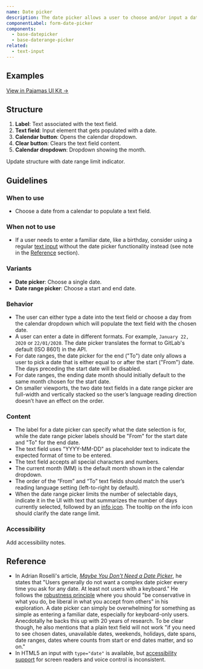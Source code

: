 ```yaml
---
name: Date picker
description: The date picker allows a user to choose and/or input a date by using a calendar dropdown or by typing the date into a text field.
componentLabel: form-date-picker
components:
  - base-datepicker
  - base-daterange-picker
related:
  - text-input
---
```


## Examples

<story-viewer component="base-datepicker" title="Date picker"></story-viewer>

<story-viewer component="base-daterange-picker" args-start-picker-class=" " args-end-picker-class=" " args-label-class=" " title="Date range picker"></story-viewer>

<story-viewer component="base-daterange-picker" story="with-dates-selected-and-tooltip" args-start-picker-class=" " args-end-picker-class=" " args-label-class=" " title="Date range picker with maximum range indicator"></story-viewer>

[View in Pajamas UI Kit →](https://www.figma.com/file/qEddyqCrI7kPSBjGmwkZzQ/Component-library?node-id=425%3A13)

## Structure

<figure-img alt="Numbered diagram of a date picker structure" label="Date picker structure" src="/img/date-picker-structure.svg"></figure-img>

1. **Label**: Text associated with the text field.
1. **Text field**: Input element that gets populated with a date.
1. **Calendar button**: Opens the calendar dropdown.
1. **Clear button**: Clears the text field content.
1. **Calendar dropdown**: Dropdown showing the month.

<todo>Update structure with date range limit indicator.</todo>

## Guidelines

### When to use

- Choose a date from a calendar to populate a text field.

### When not to use

- If a user needs to enter a familiar date, like a birthday, consider using a regular [text input](/components/text-input) without the date picker functionality instead (see note in the [Reference](#reference) section).

### Variants

- **Date picker**: Choose a single date.
- **Date range picker**: Choose a start and end date.

### Behavior

- The user can either type a date into the text field or choose a day from the calendar dropdown which will populate the text field with the chosen date.
- A user can enter a date in different formats. For example, `January 22, 2020` or `22/01/2020`. The date picker translates the format to GitLab's default (ISO 8601) in the API.
- For date ranges, the date picker for the end ("To") date only allows a user to pick a date that is either equal to or after the start ("From") date. The days preceding the start date will be disabled.
- For date ranges, the ending date month should initially default to the same month chosen for the start date.
- On smaller viewports, the two date text fields in a date range picker are full-width and vertically stacked so the user’s language reading direction doesn’t have an effect on the order.

### Content

- The label for a date picker can specify what the date selection is for, while the date range picker labels should be "From" for the start date and "To" for the end date.
- The text field uses "YYYY-MM-DD" as placeholder text to indicate the expected format of time to be entered.
- The text field accepts all special characters and numbers.
- The current month (MM) is the default month shown in the calendar dropdown.
- The order of the “From” and “To” text fields should match the user’s reading language setting (left-to-right by default).
- When the date range picker limits the number of selectable days, indicate it in the UI with text that summarizes the number of days currently selected, followed by an [info icon](https://gitlab-org.gitlab.io/gitlab-svgs/?q=~information-o). The tooltip on the info icon should clarify the date range limit.

### Accessibility

<todo>Add accessibility notes.</todo>

## Reference

- In Adrian Roselli's article, _[Maybe You Don't Need a Date Picker](https://adrianroselli.com/2019/07/maybe-you-dont-need-a-date-picker.html)_, he states that "Users generally do not want a complex date picker every time you ask for any date. At least not users with a keyboard." He follows the [robustness principle](https://en.wikipedia.org/wiki/Robustness_principle) where you should "be conservative in what you do, be liberal in what you accept from others" in his exploration. A date picker can simply be overwhelming for something as simple as entering a familiar date, especially for keyboard-only users. Anecdotally he backs this up with 20 years of research. To be clear though, he also mentions that a plain text field will not work "if you need to see chosen dates, unavailable dates, weekends, holidays, date spans, date ranges, dates where counts from start or end dates matter, and so on."
- In HTML5 an input with `type="date"` is available, but [accessibility support](https://a11ysupport.io/tech/html/input(type-date)_element) for screen readers and voice control is inconsistent.
